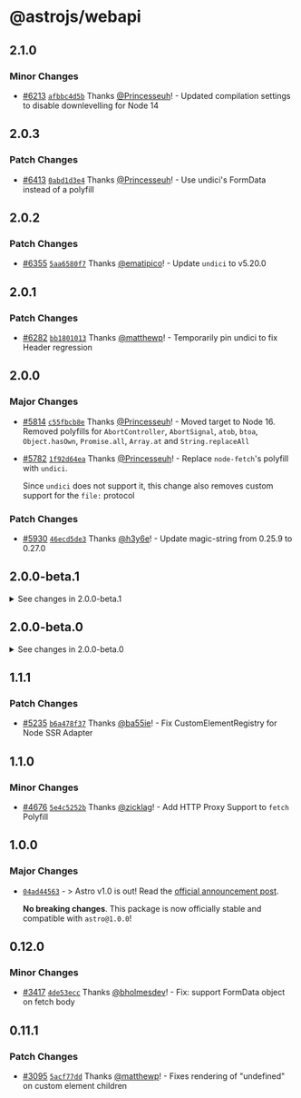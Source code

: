 # @astrojs/webapi

## 2.1.0

### Minor Changes

- [#6213](https://github.com/withastro/astro/pull/6213) [`afbbc4d5b`](https://github.com/withastro/astro/commit/afbbc4d5bfafc1779bac00b41c2a1cb1c90f2808) Thanks [@Princesseuh](https://github.com/Princesseuh)! - Updated compilation settings to disable downlevelling for Node 14

## 2.0.3

### Patch Changes

- [#6413](https://github.com/withastro/astro/pull/6413) [`0abd1d3e4`](https://github.com/withastro/astro/commit/0abd1d3e42cf7bf5efb8c41f37e011b933fb0629) Thanks [@Princesseuh](https://github.com/Princesseuh)! - Use undici's FormData instead of a polyfill

## 2.0.2

### Patch Changes

- [#6355](https://github.com/withastro/astro/pull/6355) [`5aa6580f7`](https://github.com/withastro/astro/commit/5aa6580f775405a4443835bf7eb81f0c65e5aed6) Thanks [@ematipico](https://github.com/ematipico)! - Update `undici` to v5.20.0

## 2.0.1

### Patch Changes

- [#6282](https://github.com/withastro/astro/pull/6282) [`bb1801013`](https://github.com/withastro/astro/commit/bb1801013708d9efdbbcebc53a564ac375bf4b26) Thanks [@matthewp](https://github.com/matthewp)! - Temporarily pin undici to fix Header regression

## 2.0.0

### Major Changes

- [#5814](https://github.com/withastro/astro/pull/5814) [`c55fbcb8e`](https://github.com/withastro/astro/commit/c55fbcb8edca1fe118a44f68c9f9436a4719d171) Thanks [@Princesseuh](https://github.com/Princesseuh)! - Moved target to Node 16. Removed polyfills for `AbortController`, `AbortSignal`, `atob`, `btoa`, `Object.hasOwn`, `Promise.all`, `Array.at` and `String.replaceAll`

- [#5782](https://github.com/withastro/astro/pull/5782) [`1f92d64ea`](https://github.com/withastro/astro/commit/1f92d64ea35c03fec43aff64eaf704dc5a9eb30a) Thanks [@Princesseuh](https://github.com/Princesseuh)! - Replace `node-fetch`'s polyfill with `undici`.

  Since `undici` does not support it, this change also removes custom support for the `file:` protocol

### Patch Changes

- [#5930](https://github.com/withastro/astro/pull/5930) [`46ecd5de3`](https://github.com/withastro/astro/commit/46ecd5de34df619e2ee73ccea39a57acd37bc0b8) Thanks [@h3y6e](https://github.com/h3y6e)! - Update magic-string from 0.25.9 to 0.27.0

## 2.0.0-beta.1

<details>
<summary>See changes in 2.0.0-beta.1</summary>

### Patch Changes

- [#5930](https://github.com/withastro/astro/pull/5930) [`46ecd5de3`](https://github.com/withastro/astro/commit/46ecd5de34df619e2ee73ccea39a57acd37bc0b8) Thanks [@h3y6e](https://github.com/h3y6e)! - Update magic-string from 0.25.9 to 0.27.0

</details>

## 2.0.0-beta.0

<details>
<summary>See changes in 2.0.0-beta.0</summary>

### Major Changes

- [#5814](https://github.com/withastro/astro/pull/5814) [`c55fbcb8e`](https://github.com/withastro/astro/commit/c55fbcb8edca1fe118a44f68c9f9436a4719d171) Thanks [@Princesseuh](https://github.com/Princesseuh)! - Moved target to Node 16. Removed polyfills for `AbortController`, `AbortSignal`, `atob`, `btoa`, `Object.hasOwn`, `Promise.all`, `Array.at` and `String.replaceAll`

- [#5782](https://github.com/withastro/astro/pull/5782) [`1f92d64ea`](https://github.com/withastro/astro/commit/1f92d64ea35c03fec43aff64eaf704dc5a9eb30a) Thanks [@Princesseuh](https://github.com/Princesseuh)! - Replace `node-fetch`'s polyfill with `undici`.

  Since `undici` does not support it, this change also removes custom support for the `file:` protocol

</details>

## 1.1.1

### Patch Changes

- [#5235](https://github.com/withastro/astro/pull/5235) [`b6a478f37`](https://github.com/withastro/astro/commit/b6a478f37648491321077750bfca7bddf3cafadd) Thanks [@ba55ie](https://github.com/ba55ie)! - Fix CustomElementRegistry for Node SSR Adapter

## 1.1.0

### Minor Changes

- [#4676](https://github.com/withastro/astro/pull/4676) [`5e4c5252b`](https://github.com/withastro/astro/commit/5e4c5252bd80cbaf6a7ee4d4503ece007664410f) Thanks [@zicklag](https://github.com/zicklag)! - Add HTTP Proxy Support to `fetch` Polyfill

## 1.0.0

### Major Changes

- [`04ad44563`](https://github.com/withastro/astro/commit/04ad445632c67bdd60c1704e1e0dcbcaa27b9308) - > Astro v1.0 is out! Read the [official announcement post](https://astro.build/blog/astro-1/).

  **No breaking changes**. This package is now officially stable and compatible with `astro@1.0.0`!

## 0.12.0

### Minor Changes

- [#3417](https://github.com/withastro/astro/pull/3417) [`4de53ecc`](https://github.com/withastro/astro/commit/4de53eccef346bed843b491b7ab93987d7d85655) Thanks [@bholmesdev](https://github.com/bholmesdev)! - Fix: support FormData object on fetch body

## 0.11.1

### Patch Changes

- [#3095](https://github.com/withastro/astro/pull/3095) [`5acf77dd`](https://github.com/withastro/astro/commit/5acf77dd22be95e33ff838383a2c1790f484e380) Thanks [@matthewp](https://github.com/matthewp)! - Fixes rendering of "undefined" on custom element children
